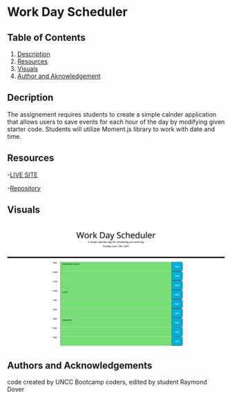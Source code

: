# Work Day Scheduler

## Table of Contents

1. [Description](#description)
2. [Resources](#resources)
3. [Visuals](#visuals)
4. [Author and Aknowledgement](#author-and-aknowledgements)

## Decription

The assignement requires students to create a simple calnder application  that allows users to save events for each hour of the day by modifying given starter code. Students will utilize Moment.js library to work with date and time.

## Resources

-[LIVE SITE](https://raydover.github.io/work-day-scheduler/)

-[Repository](https://github.com/raydover/work-day-scheduler)

## Visuals

![Work Day Scheduler Screenshot](./assets/work-day-scheduler.png)

## Authors and Acknowledgements

code created by UNCC Bootcamp coders, edited by student Raymond Dover